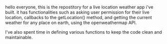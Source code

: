 hello everyone, this is the repostitory for a live location weather app i've built. it has functionalities such as asking user permission for their live location, callbacks to the getLocation() method, and getting the current weather for any place on earth, using the openweathermap API.


I've also spent time in  defining various functions to keep the code clean and maintainable.
